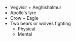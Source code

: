 - Vegvisir + Aeghishalmur
- Apollo's lyre
- Crow + Eagle
- Two bears or wolves fighting
	- Physical
	- Mental